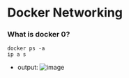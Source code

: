 # Docker Networking

### What is docker 0?

```
docker ps -a
ip a s
```

- output:
![image](https://github.com/mahimanew/Docker/assets/24412769/51c605eb-c904-4413-9a35-9995c13fb396)
